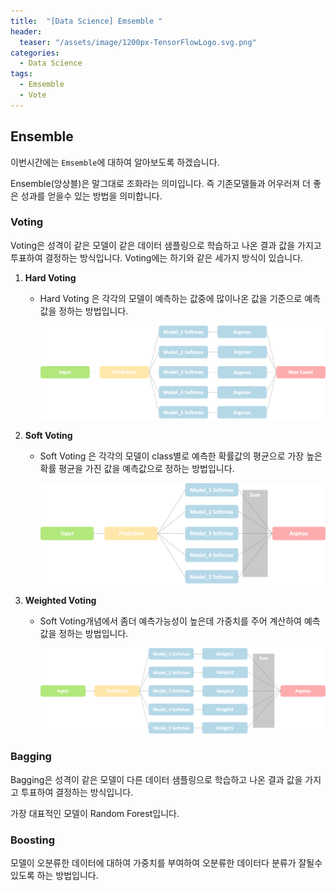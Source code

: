 ```yaml
---
title:  "[Data Science] Emsemble "
header:
  teaser: "/assets/image/1200px-TensorFlowLogo.svg.png"
categories: 
  - Data Science
tags:
  - Emsemble
  - Vote
---
```

## Ensemble

이번시간에는 `Emsemble`에 대하여 알아보도록 하겠습니다.

Ensemble(앙상블)은 말그대로 조화라는 의미입니다. 즉 기존모델들과 어우러져 더 좋은 성과를 얻을수 있는 방법을 의미합니다.

###  Voting

Voting은 성격이 같은 모델이 같은 데이터 샘플링으로 학습하고 나온 결과 값을 가지고 투표하여 결정하는 방식입니다. Voting에는 하기와 같은 세가지 방식이 있습니다. 

1. **Hard Voting**

   * Hard Voting 은 각각의 모델이 예측하는 값중에 많이나온 값을 기준으로 예측값을 정하는 방법입니다.

     ![image-20201113172232675](../../assets/image/image-20201113172232675.png)

2. **Soft Voting**

   * Soft Voting 은 각각의 모델이 class별로 예측한 확률값의 평균으로 가장 높은 확률 평균을 가진 값을 예측값으로 정하는 방법입니다.

     ![image-20201113172222057](../../assets/image/image-20201113172222057.png)

     

3. **Weighted Voting**

   * Soft Voting개념에서 좀더 예측가능성이 높은데 가중치를 주어 계산하여 예측값을 정하는 방법입니다.

     ![image-20201113172239476](../../assets/image/image-20201113172239476.png)

### Bagging

Bagging은 성격이 같은 모델이 다른 데이터 샘플링으로 학습하고 나온 결과 값을 가지고 투표하여 결정하는 방식입니다.

가장 대표적인 모델이 Random Forest입니다. 

### Boosting

모델이 오분류한 데이터에 대하여 가중치를 부여하여 오분류한 데이터다 분류가 잘될수 있도록 하는 방법입니다.

